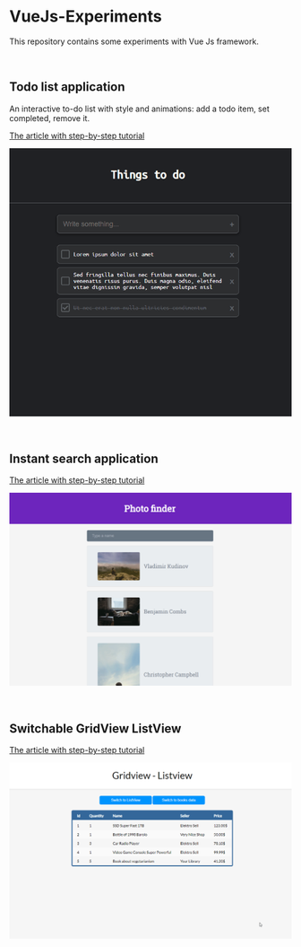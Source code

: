 # VueJs-Experiments
This repository contains some experiments with Vue Js framework.

&nbsp;

## Todo list application

An interactive to-do list with style and animations: add a todo item, set completed, remove it. 

[The article with step-by-step tutorial](https://medium.com/better-programming/how-to-build-your-first-vue-js-application-469ed1ec4fde)

![The application flow](Gifs/todo.gif)

&nbsp;

## Instant search application

[The article with step-by-step tutorial](https://medium.com/better-programming/instant-search-with-vue-js-and-axios-5b78a3a59f01)

![The application flow](Gifs/instasearch.gif)

&nbsp;

## Switchable GridView ListView

[The article with step-by-step tutorial](https://medium.com/better-programming/switching-between-grid-view-and-list-view-with-vue-js-90fcd578bbdf)

![The application flow](Gifs/gridview.gif)